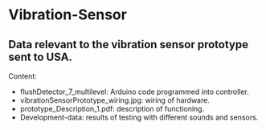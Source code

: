 # Vibration-Sensor
## Data relevant to the vibration sensor prototype sent to USA.
Content:
- flushDetector_7_multilevel: Arduino code programmed into controller.
- vibrationSensorPrototype_wiring.jpg: wiring of hardware.
- prototype_Description_1.pdf: description of functioning.
- Development-data: results of testing with different sounds and sensors.
